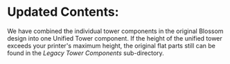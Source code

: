 # Updated Contents:
We have combined the individual tower components in the original Blossom design into one Unified Tower component. If the height of the unified tower exceeds your printer's maximum height, the original flat parts still can be found in the *Legacy Tower Components* sub-directory.